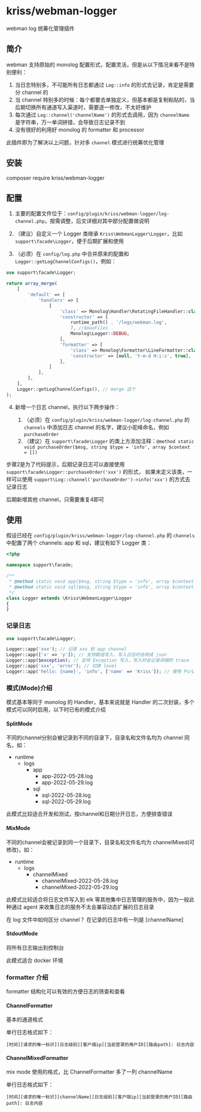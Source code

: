 # kriss/webman-logger

webman log 统筹化管理插件

## 简介

webman 支持原始的 monolog 配置形式，配置灵活，但是从以下情况来看不是特别便利：

1. 当日志特别多，不可能所有日志都通过 `Log::info` 的形式去记录，肯定是需要分 channel 的
2. 当 channel 特别多的时候：每个都要去单独定义，但基本都是复制粘贴的，当后期切换所有通道写入渠道时，需要逐一修改，不太好维护
3. 每次通过 `Log::channel('channelName')` 的形式去调用，因为 `channelName` 是字符串，万一单词拼错，会导致日志记录不到
4. 没有很好的利用好 monolog 的 formatter 和 processor

此插件即为了解决以上问题，针对多 `channel` 模式进行统筹优化管理

## 安装

composer require kriss/webman-logger

## 配置

1. 主要的配置文件位于：`config/plugin/kriss/webman-logger/log-channel.php`，按需调整，后文详细对其中部分配置做说明

2. （建议）自定义一个 Logger 类继承 `Kriss\WebmanLogger\Logger`，比如 `support\facade\Logger`，便于后期扩展和使用

3. （必须）在 `config/log.php` 中合并原来的配置和 `Logger::getLogChannelConfigs()`，例如：

```php
use support\facade\Logger;

return array_merge(
    [
        'default' => [
            'handlers' => [
                [
                    'class' => Monolog\Handler\RotatingFileHandler::class,
                    'constructor' => [
                        runtime_path() . '/logs/webman.log',
                        7, //$maxFiles
                        Monolog\Logger::DEBUG,
                    ],
                    'formatter' => [
                        'class' => Monolog\Formatter\LineFormatter::class,
                        'constructor' => [null, 'Y-m-d H:i:s', true],
                    ],
                ]
            ],
        ],
    ],
    Logger::getLogChannelConfigs(), // merge 这个
);
```

4. 新增一个日志 channel，执行以下两步操作：

   1. （必须）在 `config/plugin/kriss/webman-logger/log-channel.php` 的 `channels` 中添加日志 channel 的名字，建议小驼峰命名，例如 `purchaseOrder`
   2. （建议）在 `support\facade\Logger` 的类上方添加注释：`@method static void purchaseOrder($msg, string $type = 'info', array $context = [])`

步骤2是为了代码提示，后期记录日志可以直接使用 `support\facade\Logger::purchaseOrder('xxx')` 的形式，
如果未定义该类，一样可以使用 `support\Log::channel('purchaseOrder')->info('xxx')` 的方式去记录日志

后期新增其他 channel，只需要重复4即可

## 使用

假设已经在 `config/plugin/kriss/webman-logger/log-channel.php` 的 `channels` 中配置了两个 channels: app 和 sql，建议有如下 Logger 类：

```php
<?php

namespace support\facade;

/**
 * @method static void app($msg, string $type = 'info', array $context = [])
 * @method static void sql($msg, string $type = 'info', array $context = [])
 */
class Logger extends \Kriss\WebmanLogger\Logger
{
}
```

### 记录日志

```php
use support\facade\Logger;

Logger::app('xxx'); // 记录 xxx 到 app channel
Logger::app(['x' => 'y']); // 支持数组写入，写入日志时会转成 json
Logger::app($exception); // 支持 Exception 写入，写入时会记录详细的 trace
Logger::app('xxx', 'error'); // 切换 level
Logger::app('hello: {name}', 'info', ['name' => 'Kriss']); // 使用 PsrLogMessageProcessor 处理，会记录成 "hello Kriss"
```

### 模式(Mode)介绍

模式基本等同于 monolog 的 Handler，基本来说就是 Handler 的二次封装，多个模式可以同时启用，以下时已有的模式介绍

#### SplitMode

不同的channel分别会被记录到不同的目录下，目录名和文件名均为 channel 同名，如：

- runtime
  - logs
    - app
      - app-2022-05-28.log
      - app-2022-05-29.log
    - sql
      - sql-2022-05-28.log
      - sql-2022-05-29.log

此模式比较适合开发和测试，按channel和日期分开日志，方便排查错误

#### MixMode

不同的channel会被记录到同一个目录下，目录名和文件名均为 channelMixed(可修改)，如：

- runtime
    - logs
        - channelMixed
            - channelMixed-2022-05-28.log
            - channelMixed-2022-05-29.log

此模式比较适合将日志文件写入到 elk 等其他集中日志管理的服务中，因为一般此种通过 agent 来收集日志的服务不太会兼容动态扩展的日志目录

在 log 文件中如何区分 channel？ 在记录的日志中有一列是 [channelName]

#### StdoutMode

将所有日志输出到控制台

此模式适合 docker 环境

### formatter 介绍

formatter 结构化可以有效的方便日志的筛查和查看

#### ChannelFormatter

基本的通道格式

单行日志格式如下：

`[时间][请求的唯一标识][日志级别][客户端ip][当前登录的用户ID][路由path]: 日志内容`

#### ChannelMixedFormatter

mix mode 使用的格式，比 ChannelFormatter 多了一列 channelName

单行日志格式如下：

`[时间][请求的唯一标识][channelName][日志级别][客户端ip][当前登录的用户ID][路由path]: 日志内容`
